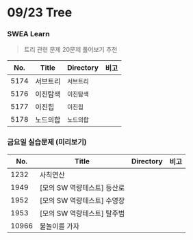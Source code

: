 # 09/23 Tree

### SWEA Learn

> 트리 관련 문제 20문제 풀어보기 추천


| No.  | Title    | Directory  | 비고 |
| ---- | -------- | ---------- | ---- |
| 5174 | 서브트리 | `서브트리` |      |
| 5176 | 이진탐색 | `이진탐색` |      |
| 5177 | 이진힙   | `이진힙`   |      |
| 5178 | 노드의합 | `노드의합` |      |



### 금요일 실습문제 (미리보기)

| No.   | Title                       | Directory | 비고 |
| ----- | --------------------------- | --------- | ---- |
| 1232  | 사칙연산                    |           |      |
| 1949  | [모의 SW 역량테스트] 등산로 |           |      |
| 1952  | [모의 SW 역량테스트] 수영장 |           |      |
| 1953  | [모의 SW 역량테스트] 탈주범 |           |      |
| 10966 | 물놀이를 가자               |           |      |


